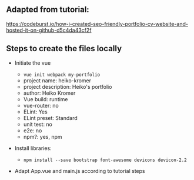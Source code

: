 ## Adapted from tutorial:
https://codeburst.io/how-i-created-seo-friendly-portfolio-cv-website-and-hosted-it-on-github-d5c4da43cf2f

## Steps to create the files locally
- Initiate the vue
  - `vue init webpack my-portfolio`
  - project name: heiko-kromer
  - project description: Heiko's portfolio
  - author: Heiko Kromer
  - Vue build: runtime
  - vue-router: no
  - ELint: Yes
  - ELint preset: Standard
  - unit test: no
  - e2e: no
  - npm?: yes, npm


- Install libraries:
  - `npm install --save bootstrap font-awesome devicons devicon-2.2`
  
- Adapt App.vue and main.js according to tutorial steps
